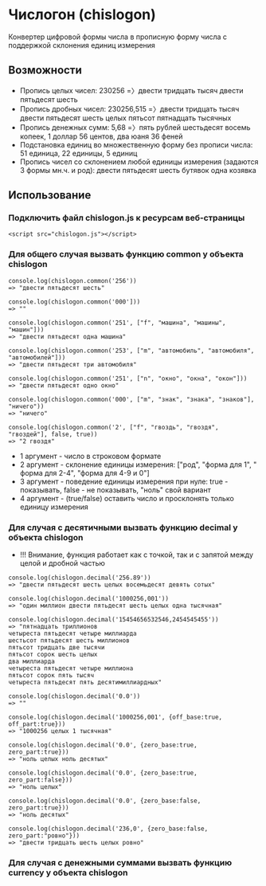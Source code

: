 # Числогон (chislogon)
Конвертер цифровой формы числа в прописную форму числа с поддержкой склонения единиц измерения

## Возможности
* Пропись целых чисел: 230256 =〉двести тридцать тысяч двести пятьдесят шесть
* Пропись дробных чисел: 230256,515 =〉двести тридцать тысяч двести пятьдесят шесть целых пятьсот пятнадцать тысячных
* Пропись денежных сумм: 5,68 =〉пять рублей шестьдесят восемь копеек, 1 доллар 56 центов, два юаня 36 феней
* Подстановка единиц во множественную форму без прописи числа: 51 единица, 22 единицы, 5 единиц
* Пропись чисел со склонением любой единицы измерения (задаются 3 формы мн.ч. и род): двести пятьдесят шесть бутявок одна козявка

## Использование
### Подключить файл chislogon.js к ресурсам веб-страницы
```
<script src="chislogon.js"></script>
```
### Для общего случая вызвать функцию common у объекта chislogon
```
console.log(chislogon.common('256'))
=> "двести пятьдесят шесть"

console.log(chislogon.common('000']))
=> ""

console.log(chislogon.common('251', ["f", "машина", "машины", "машин"]))
=> "двести пятьдесят одна машина"

console.log(chislogon.common('253', ["m", "автомобиль", "автомобиля", "автомобилей"]))
=> "двести пятьдесят три автомобиля"

console.log(chislogon.common('251', ["n", "окно", "окна", "окон"]))
=> "двести пятьдесят одно окно"

console.log(chislogon.common('000', ["m", "знак", "знака", "знаков"], "ничего"))
=> "ничего"

console.log(chislogon.common('2', ["f", "гвоздь", "гвоздя", "гвоздей"], false, true))
=> "2 гвоздя"

```
* 1 аргумент - число в строковом формате
* 2 аргумент - склонение единицы измерения: ["род", "форма для 1", " форма для 2-4", "форма для 4-9 и 0"]
* 3 аргумент - поведение единицы измерения при нуле: true - показывать, false - не показывать, "ноль" свой вариант
* 4 аргумент - (true/false) оставить число и просклонять только единицу измерения

### Для случая с десятичными вызвать функцию decimal у объекта chislogon
* !!! Внимание, функция работает как с точкой, так и с запятой между целой и дробной частью
```
console.log(chislogon.decimal('256.89'))
=> "двести пятьдесят шесть целых восемьдесят девять сотых"

console.log(chislogon.decimal('1000256,001'))
=> "один миллион двести пятьдесят шесть целых одна тысячная"

console.log(chislogon.decimal('15454656532546,2454545455'))
=> "пятнадцать триллионов 
четыреста пятьдесят четыре миллиарда
шестьсот пятьдесят шесть миллионов
пятьсот тридцать две тысячи
пятьсот сорок шесть целых
два миллиарда
четыреста пятьдесят четыре миллиона
пятьсот сорок пять тысяч
четыреста пятьдесят пять десятимиллиардных"

console.log(chislogon.decimal('0.0'))
=> ""

console.log(chislogon.decimal('1000256,001', {off_base:true, off_part:true}))
=> "1000256 целых 1 тысячная"

console.log(chislogon.decimal('0.0', {zero_base:true, zero_part:true}))
=> "ноль целых ноль десятых"

console.log(chislogon.decimal('0.0', {zero_base:true, zero_part:false}))
=> "ноль целых"

console.log(chislogon.decimal('0.0', {zero_base:false, zero_part:true}))
=> "ноль десятых"

console.log(chislogon.decimal('236,0', {zero_base:false, zero_part:"ровно"}))
=> "двести тридцать шесть целых ровно"

```

### Для случая с денежными суммами вызвать функцию currency у объекта chislogon
